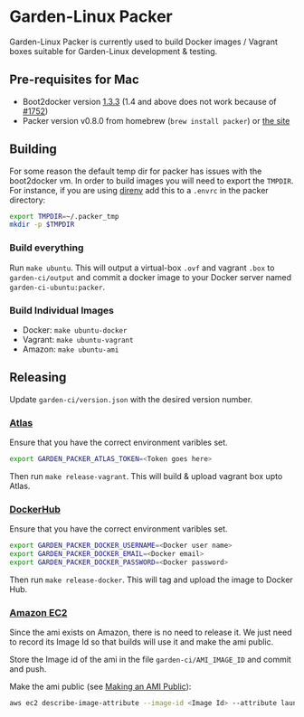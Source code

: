 # Garden-Linux Packer

Garden-Linux Packer is currently used to build Docker images / Vagrant boxes
suitable for Garden-Linux development & testing.

## Pre-requisites for Mac

* Boot2docker version
  [1.3.3](https://github.com/boot2docker/osx-installer/releases/tag/v1.3.3) (1.4
  and above does not work because of [#1752](https://github.com/mitchellh/packer/issues/1752))
* Packer version v0.8.0 from homebrew (`brew install packer`) or [the site](https://www.packer.io/downloads.html)

## Building

For some reason the default temp dir for packer has issues with the boot2docker
vm. In order to build images you will need to export the `TMPDIR`. For
instance, if you are using [direnv](http://direnv.net/) add this to a `.envrc`
in the packer directory:

```bash
export TMPDIR=~/.packer_tmp
mkdir -p $TMPDIR
```

### Build everything

Run `make ubuntu`. This will output a virtual-box `.ovf` and vagrant `.box` to
`garden-ci/output` and commit a docker image to your Docker server named
`garden-ci-ubuntu:packer`.

### Build Individual Images

  * Docker: `make ubuntu-docker`
  * Vagrant: `make ubuntu-vagrant`
  * Amazon: `make ubuntu-ami`

## Releasing

Update `garden-ci/version.json` with the desired version number.

### [Atlas](https://atlas.hashicorp.com/)

Ensure that you have the correct environment varibles set.

```bash
export GARDEN_PACKER_ATLAS_TOKEN=<Token goes here>
```

Then run `make release-vagrant`. This will build & upload vagrant box upto Atlas.

### [DockerHub](https://hub.docker.com/)

Ensure that you have the correct environment varibles set.

```bash
export GARDEN_PACKER_DOCKER_USERNAME=<Docker user name>
export GARDEN_PACKER_DOCKER_EMAIL=<Docker email>
export GARDEN_PACKER_DOCKER_PASSWORD=<Docker password>
```

Then run `make release-docker`. This will tag and upload the image to Docker Hub.

### [Amazon EC2](http://aws.amazon.com/ec2/)

Since the ami exists on Amazon, there is no need to release it. We just need to
record its Image Id so that builds will use it and make the ami public.

Store the Image id of the ami in the file `garden-ci/AMI_IMAGE_ID` and commit
and push.

Make the ami public (see [Making an AMI Public](https://docs.aws.amazon.com/AWSEC2/latest/UserGuide/sharingamis-intro.html)):

```bash
aws ec2 describe-image-attribute --image-id <Image Id> --attribute launchPermission
```
